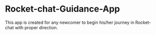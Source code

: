 # Rocket-chat-Guidance-App
This app is created for any newcomer to begin his/her journey in Rocket-chat with proper direction.
